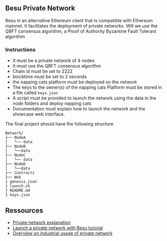 ## Besu Private Network

Besu in an alternative Ethereum client that is compatible with Ethereum mainnet. It facilitates the deployment of private networks. Will we use the QBFT consensus algorithm, a Proof of Authority Byzantine Fault Tolerant algorithm

### Instructions
- It must be a private network of 4 nodes
- It must use the QBFT consensus algorithm
- Chain id must be set to 2222
- blocktime must be set to 2 seconds
- the napping cats platform must be deployed on the network
- The keys to the owner(s) of the napping cats Platform must be stored in a file called `keys.json`
- A script must be provided to launch the network using the data in the node folders and deploy napping cats
- Documentation must explain how to launch the network and the showcase web interface. 

The final project should have the following structure

```console
Network/
├── NodeA
│   └── data
├── NodeB
│   └──data
├── NodeC
│   └── data
├── NodeD
|   └──data
├── Contracts
├── Web
├ genesis.json
├ launch.sh
├ README.md
├ keys.json
```

## Ressources
- [Private network explanation](https://ethereum.org/en/developers/docs/networks/#private-networks)
- [Launch a private network with Besu tutorial](https://besu.hyperledger.org/en/stable/Tutorials/Private-Network/Create-QBFT-Network/)
- [Overview on industrial usage of private network](https://www.sciencedirect.com/science/article/pii/S209672092200029X)
